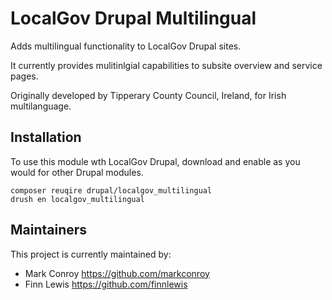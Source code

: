 # LocalGov Drupal Multilingual

Adds multilingual functionality to LocalGov Drupal sites. 

It currently provides mulitinlgial capabilities to subsite overview and service pages. 

Originally developed by Tipperary County Council, Ireland, for Irish multilanguage. 

## 

## Installation

To use this module wth LocalGov Drupal, download and enable as you would for other Drupal modules.

```
composer reuqire drupal/localgov_multilingual
drush en localgov_multilingual
```

## Maintainers

This project is currently maintained by: 

 - Mark Conroy https://github.com/markconroy
 - Finn Lewis https://github.com/finnlewis
